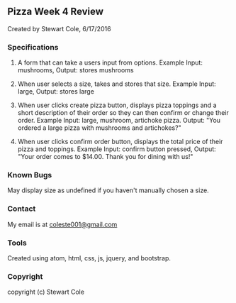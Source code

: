## Pizza Week 4 Review
Created by Stewart Cole, 6/17/2016

### Specifications

1. A form that can take a users input from options.
  Example Input: mushrooms, Output: stores mushrooms

2. When user selects a size, takes and stores that size.
  Example Input: large, Output: stores large

3. When user clicks create pizza button, displays pizza toppings and a short description of their order so they can then confirm or change their order.
  Example Input: large, mushroom, artichoke pizza. Output: "You ordered a large pizza with mushrooms and artichokes?"

4. When user clicks confirm order button, displays the total price of their pizza and toppings.
  Example Input: confirm button pressed, Output: "Your order comes to $14.00. Thank you for dining with us!"

### Known Bugs

May display size as undefined if you haven't manually chosen a size.

### Contact

My email is at coleste001@gmail.com

### Tools

Created using atom, html, css, js, jquery, and bootstrap.

### Copyright

copyright (c) Stewart Cole 
